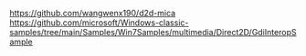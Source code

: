 https://github.com/wangwenx190/d2d-mica
https://github.com/microsoft/Windows-classic-samples/tree/main/Samples/Win7Samples/multimedia/Direct2D/GdiInteropSample
